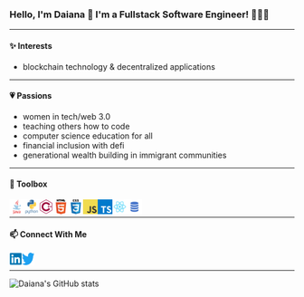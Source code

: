 ### Hello, I'm Daiana 👋 I'm a Fullstack Software Engineer! 👩🏽‍💻 

--- 
#### ✨ Interests 
- blockchain technology & decentralized applications

---

#### 💗 Passions
- women in tech/web 3.0 
- teaching others how to code
- computer science education for all
- financial inclusion with defi
- generational wealth building in immigrant communities

---
#### 🧰 Toolbox

<img align="left" alt="Java" width="26px" src="https://github.com/devicons/devicon/blob/master/icons/java/java-original-wordmark.svg" />
<img align="left" alt="Java" width="26px" src="https://github.com/devicons/devicon/blob/master/icons/python/python-original-wordmark.svg" />
<img align="left" alt="Java" width="26px" src="https://github.com/devicons/devicon/blob/master/icons/cplusplus/cplusplus-line.svg" />
<img align="left" alt="HTML5" width="26px" src="https://raw.githubusercontent.com/github/explore/80688e429a7d4ef2fca1e82350fe8e3517d3494d/topics/html/html.png" />
<img align="left" alt="CSS3" width="26px" src="https://raw.githubusercontent.com/github/explore/80688e429a7d4ef2fca1e82350fe8e3517d3494d/topics/css/css.png" />
<img align="left" alt="JavaScript" width="26px" src="https://raw.githubusercontent.com/github/explore/80688e429a7d4ef2fca1e82350fe8e3517d3494d/topics/javascript/javascript.png"/>
<img align="left" alt="TypeScript" width="26px" src="https://raw.githubusercontent.com/github/explore/80688e429a7d4ef2fca1e82350fe8e3517d3494d/topics/typescript/typescript.png"/>
<img align="left" alt="React" width="26px" src="https://raw.githubusercontent.com/github/explore/80688e429a7d4ef2fca1e82350fe8e3517d3494d/topics/react/react.png"/>
<img align="left" alt="SQL" width="26px" src="https://raw.githubusercontent.com/github/explore/80688e429a7d4ef2fca1e82350fe8e3517d3494d/topics/sql/sql.png" />
<br />

---

#### 📫 Connect With Me

[<img align="left" alt="Daiana Bilbao | LinkedIn" width="22px" src="https://github.com/devicons/devicon/blob/master/icons/linkedin/linkedin-original.svg" />][linkedin]
[<img align="left" alt="Daiana Bilbao | Twitter" width="22px" src="https://github.com/devicons/devicon/blob/master/icons/twitter/twitter-original.svg" />][twitter]
<br />

---
![Daiana's GitHub stats](https://github-readme-stats.vercel.app/api?username=dayana0425&show_icons=true&theme=radical)
<br />

[linkedin]: https://www.linkedin.com/in/daianabilbao/
[twitter]: https://twitter.com/hello_dayana/
<br />
